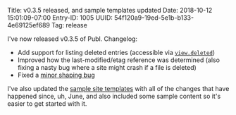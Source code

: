 Title: v0.3.5 released, and sample templates updated
Date: 2018-10-12 15:01:09-07:00
Entry-ID: 1005
UUID: 54f120a9-19ed-5e1b-b133-4e69125ef689
Tag: release

I've now released v0.3.5 of Publ. Changelog:

* Add support for listing deleted entries (accessible via [`view.deleted`](/api/view))
* Improved how the last-modified/etag reference was determined (also fixing a nasty bug where a site might crash if a file is deleted)
* Fixed a [minor shaping bug](https://github.com/PlaidWeb/Publ/issues/132)

I've also updated the [sample site templates](https://github.com/PlaidWeb/Publ-sample-templates) with all of the changes that have happened since, uh, June, and also included some sample content so it's easier to get started with it.
